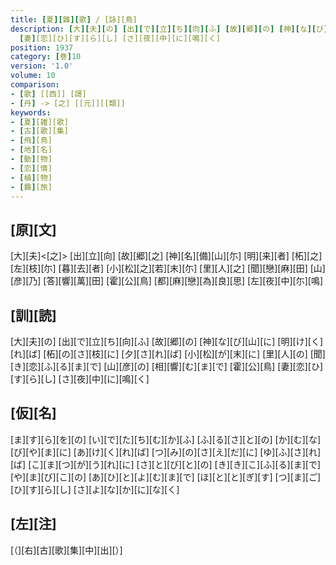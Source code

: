 ```yaml
---
title: [夏][雜][歌] / [詠][鳥]
description: [大][夫][の] [出][で][立][ち][向][ふ] [故][郷][の] [神][な][び][山][に] [明][け][く][れ][ば] [柘][の][さ][枝][に] [夕][さ][れ][ば] [小][松][が][末][に] [里][人][の] [聞][き][恋][ふ][る][ま][で] [山][彦][の] [相][響][む][ま][で] [霍][公][鳥]
  [妻][恋][ひ][す][ら][し] [さ][夜][中][に][鳴][く]
position: 1937
category: [巻]10
version: '1.0'
volume: 10
comparison:
- [歌] [[西]] [謌]
- [丹] -> [之] [[元]][[類]]
keywords:
- [夏][雑][歌]
- [古][歌][集]
- [飛][鳥]
- [地][名]
- [動][物]
- [恋][情]
- [植][物]
- [羈][旅]
---
```


## [原][文]

[大][夫]<[之]> [出][立][向] [故][郷][之] [神][名][備][山][尓] [明][来][者] [柘][之][左][枝][尓] [暮][去][者] [小][松][之][若][末][尓] [里][人][之] [聞][戀][麻][田] [山][彦][乃] [答][響][萬][田] [霍][公][鳥] [都][麻][戀][為][良][思] [左][夜][中][尓][鳴]

## [訓][読]

[大][夫][の] [出][で][立][ち][向][ふ] [故][郷][の] [神][な][び][山][に] [明][け][く][れ][ば] [柘][の][さ][枝][に] [夕][さ][れ][ば] [小][松][が][末][に] [里][人][の] [聞][き][恋][ふ][る][ま][で] [山][彦][の] [相][響][む][ま][で] [霍][公][鳥] [妻][恋][ひ][す][ら][し] [さ][夜][中][に][鳴][く]

## [仮][名]

[ま][す][ら][を][の] [い][で][た][ち][む][か][ふ] [ふ][る][さ][と][の] [か][む][な][び][や][ま][に] [あ][け][く][れ][ば] [つ][み][の][さ][え][だ][に] [ゆ][ふ][さ][れ][ば] [こ][ま][つ][が][う][れ][に] [さ][と][び][と][の] [き][き][こ][ふ][る][ま][で] [や][ま][び][こ][の] [あ][ひ][と][よ][む][ま][で] [ほ][と][と][ぎ][す] [つ][ま][ご][ひ][す][ら][し] [さ][よ][な][か][に][な][く]

## [左][注]

[（][右][古][歌][集][中][出][）]
